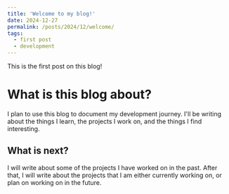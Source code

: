 ```yaml
---
title: 'Welcome to my blog!'
date: 2024-12-27
permalink: /posts/2024/12/welcome/
tags:
  - first post
  - development
---
```


This is the first post on this blog!

What is this blog about?
======

I plan to use this blog to document my development journey. I'll be writing about the things I learn, the projects I work on, and the things I find interesting.

What is next?
------

I will write about some of the projects I have worked on in the past. After that, I will write about the projects that I am either currently working on, or plan on working on in the future.
